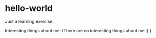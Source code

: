 # hello-world
Just a learning exercise.

Interesting things about me:
  (There are no interesting things about me :)  )
